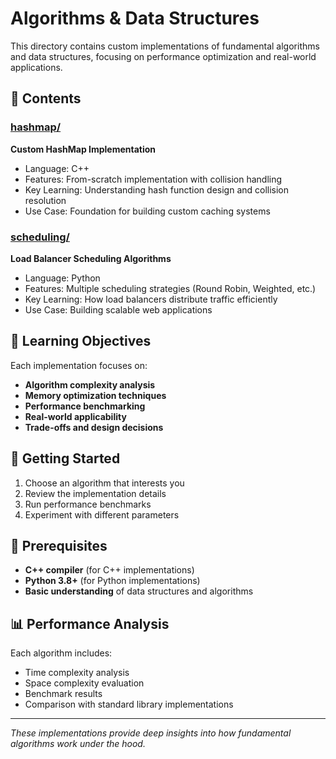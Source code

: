 # Algorithms & Data Structures

This directory contains custom implementations of fundamental algorithms and data structures, focusing on performance optimization and real-world applications.

## 📁 Contents

### [hashmap/](hashmap/)
**Custom HashMap Implementation**
- Language: C++
- Features: From-scratch implementation with collision handling
- Key Learning: Understanding hash function design and collision resolution
- Use Case: Foundation for building custom caching systems

### [scheduling/](scheduling/)
**Load Balancer Scheduling Algorithms**
- Language: Python
- Features: Multiple scheduling strategies (Round Robin, Weighted, etc.)
- Key Learning: How load balancers distribute traffic efficiently
- Use Case: Building scalable web applications

## 🎯 Learning Objectives

Each implementation focuses on:
- **Algorithm complexity analysis**
- **Memory optimization techniques**
- **Performance benchmarking**
- **Real-world applicability**
- **Trade-offs and design decisions**

## 🚀 Getting Started

1. Choose an algorithm that interests you
2. Review the implementation details
3. Run performance benchmarks
4. Experiment with different parameters

## 🔧 Prerequisites

- **C++ compiler** (for C++ implementations)
- **Python 3.8+** (for Python implementations)
- **Basic understanding** of data structures and algorithms

## 📊 Performance Analysis

Each algorithm includes:
- Time complexity analysis
- Space complexity evaluation
- Benchmark results
- Comparison with standard library implementations

---

*These implementations provide deep insights into how fundamental algorithms work under the hood.*
